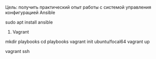 Цель: получить практический опыт работы с системой управления
конфигурацией Ansible

sudo apt install ansible

1) Vagrant 

mkdir playbooks
cd playbooks
vagrant init ubuntu/focal64
vagrant up

vagrant ssh


